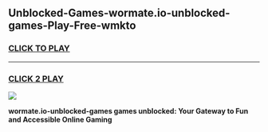 
## Unblocked-Games-wormate.io-unblocked-games-Play-Free-wmkto
<h3>
<a href="https://premium76.site?title=wormate.io-unblocked-games&ref=23A">CLICK TO PLAY</a></h3>
<hr>

<h3>
<a href="https://premium76.site?title=wormate.io-unblocked-games&ref=23A">CLICK 2 PLAY</a>
  
</h3>

<a href="https://premium76.site?title=wormate.io-unblocked-games&ref=23A"><img src="https://clearcache.store/games.png"></a>


**wormate.io-unblocked-games games unblocked: Your Gateway to Fun and Accessible Online Gaming**
